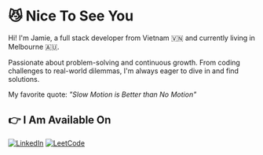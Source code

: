 # :smirk_cat: Nice To See You

Hi! I'm Jamie, a full stack developer from Vietnam :vietnam: and currently living in Melbourne :australia:.

Passionate about problem-solving and continuous growth. From coding challenges to real-world dilemmas, I'm always eager to dive in and find solutions.

My favorite quote: _"Slow Motion is Better than No Motion"_

## :point_right: I Am Available On
[![LinkedIn](https://img.shields.io/badge/-LinkedIn-blue?style=flat-square&logo=Linkedin&logoColor=white)](https://www.linkedin.com/in/adnguyen2509/)
[![LeetCode](https://img.shields.io/badge/-LeetCode-FFA116?style=flat-square&logo=LeetCode&logoColor=black)](https://leetcode.com/adnguyen2509/)



<!--
**adngdev/adngdev** is a ✨ _special_ ✨ repository because its `README.md` (this file) appears on your GitHub profile.

Here are some ideas to get you started:

- 🔭 I’m currently working on ...
- 🌱 I’m currently learning ...
- 👯 I’m looking to collaborate on ...
- 🤔 I’m looking for help with ...
- 💬 Ask me about ...
- 📫 How to reach me: ...
- 😄 Pronouns: ...
- ⚡ Fun fact: ...
-->
